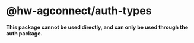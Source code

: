 # @hw-agconnect/auth-types

**This package cannot be used directly, and can only be used through the auth package.**
